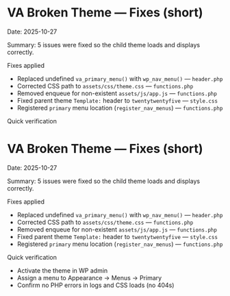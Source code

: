 # VA Broken Theme — Fixes (short)

Date: 2025-10-27

Summary: 5 issues were fixed so the child theme loads and displays correctly.

Fixes applied

- Replaced undefined `va_primary_menu()` with `wp_nav_menu()` — `header.php`
- Corrected CSS path to `assets/css/theme.css` — `functions.php`
- Removed enqueue for non-existent `assets/js/app.js` — `functions.php`
- Fixed parent theme `Template:` header to `twentytwentyfive` — `style.css`
- Registered `primary` menu location (`register_nav_menus`) — `functions.php`

Quick verification

# VA Broken Theme — Fixes (short)

Date: 2025-10-27

Summary: 5 issues were fixed so the child theme loads and displays correctly.

Fixes applied

- Replaced undefined `va_primary_menu()` with `wp_nav_menu()` — `header.php`
- Corrected CSS path to `assets/css/theme.css` — `functions.php`
- Removed enqueue for non-existent `assets/js/app.js` — `functions.php`
- Fixed parent theme `Template:` header to `twentytwentyfive` — `style.css`
- Registered `primary` menu location (`register_nav_menus`) — `functions.php`

Quick verification

- Activate the theme in WP admin
- Assign a menu to Appearance → Menus → Primary
- Confirm no PHP errors in logs and CSS loads (no 404s)
